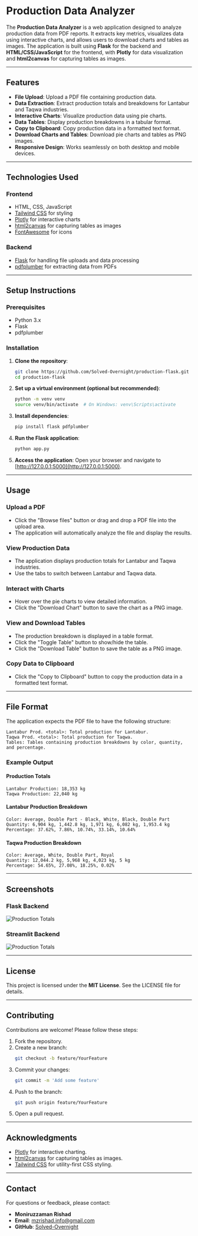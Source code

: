 # Production Data Analyzer

The **Production Data Analyzer** is a web application designed to analyze production data from PDF reports. It extracts key metrics, visualizes data using interactive charts, and allows users to download charts and tables as images. The application is built using **Flask** for the backend and **HTML/CSS/JavaScript** for the frontend, with **Plotly** for data visualization and **html2canvas** for capturing tables as images.

---

## Features

- **File Upload**: Upload a PDF file containing production data.
- **Data Extraction**: Extract production totals and breakdowns for Lantabur and Taqwa industries.
- **Interactive Charts**: Visualize production data using pie charts.
- **Data Tables**: Display production breakdowns in a tabular format.
- **Copy to Clipboard**: Copy production data in a formatted text format.
- **Download Charts and Tables**: Download pie charts and tables as PNG images.
- **Responsive Design**: Works seamlessly on both desktop and mobile devices.

---

## Technologies Used

### **Frontend**
- HTML, CSS, JavaScript
- [Tailwind CSS](https://tailwindcss.com/) for styling
- [Plotly](https://plotly.com/javascript/) for interactive charts
- [html2canvas](https://html2canvas.hertzen.com/) for capturing tables as images
- [FontAwesome](https://fontawesome.com/) for icons

### **Backend**
- [Flask](https://flask.palletsprojects.com/) for handling file uploads and data processing
- [pdfplumber](https://github.com/jsvine/pdfplumber) for extracting data from PDFs

---

## Setup Instructions

### **Prerequisites**
- Python 3.x
- Flask
- pdfplumber

### **Installation**

1. **Clone the repository**:
   ```bash
   git clone https://github.com/Solved-Overnight/production-flask.git
   cd production-flask
   ```

2. **Set up a virtual environment (optional but recommended)**:
   ```bash
   python -m venv venv
   source venv/bin/activate  # On Windows: venv\Scripts\activate
   ```

3. **Install dependencies**:
   ```bash
   pip install flask pdfplumber
   ```

4. **Run the Flask application**:
   ```bash
   python app.py
   ```

5. **Access the application**:
   Open your browser and navigate to [http://127.0.0.1:5000](http://127.0.0.1:5000).

---

## Usage

### **Upload a PDF**
- Click the "Browse files" button or drag and drop a PDF file into the upload area.
- The application will automatically analyze the file and display the results.

### **View Production Data**
- The application displays production totals for Lantabur and Taqwa industries.
- Use the tabs to switch between Lantabur and Taqwa data.

### **Interact with Charts**
- Hover over the pie charts to view detailed information.
- Click the "Download Chart" button to save the chart as a PNG image.

### **View and Download Tables**
- The production breakdown is displayed in a table format.
- Click the "Toggle Table" button to show/hide the table.
- Click the "Download Table" button to save the table as a PNG image.

### **Copy Data to Clipboard**
- Click the "Copy to Clipboard" button to copy the production data in a formatted text format.

---

## File Format

The application expects the PDF file to have the following structure:

```
Lantabur Prod. <total>: Total production for Lantabur.
Taqwa Prod. <total>: Total production for Taqwa.
Tables: Tables containing production breakdowns by color, quantity, and percentage.
```

### **Example Output**

#### **Production Totals**
```
Lantabur Production: 18,353 kg
Taqwa Production: 22,040 kg
```

#### **Lantabur Production Breakdown**
```
Color: Average, Double Part - Black, White, Black, Double Part
Quantity: 6,904 kg, 1,442.8 kg, 1,971 kg, 6,082 kg, 1,953.4 kg
Percentage: 37.62%, 7.86%, 10.74%, 33.14%, 10.64%
```

#### **Taqwa Production Breakdown**
```
Color: Average, White, Double Part, Royal
Quantity: 12,044.2 kg, 5,968 kg, 4,023 kg, 5 kg
Percentage: 54.65%, 27.08%, 18.25%, 0.02%
```

---

## Screenshots

### **Flask Backend**
![Production Totals](screenshots/production_totals.png)

### **Streamlit Backend**
![Production Totals](screenshots/production_totals2.png)

---

## License

This project is licensed under the **MIT License**. See the LICENSE file for details.

---

## Contributing

Contributions are welcome! Please follow these steps:

1. Fork the repository.
2. Create a new branch:
   ```bash
   git checkout -b feature/YourFeature
   ```
3. Commit your changes:
   ```bash
   git commit -m 'Add some feature'
   ```
4. Push to the branch:
   ```bash
   git push origin feature/YourFeature
   ```
5. Open a pull request.

---

## Acknowledgments

- [Plotly](https://plotly.com/javascript/) for interactive charting.
- [html2canvas](https://html2canvas.hertzen.com/) for capturing tables as images.
- [Tailwind CSS](https://tailwindcss.com/) for utility-first CSS styling.

---

## Contact

For questions or feedback, please contact:

- **Moniruzzaman Rishad**  
- **Email**: mzrishad.info@gmail.com  
- **GitHub**: [Solved-Overnight](https://github.com/Solved-Overnight)

